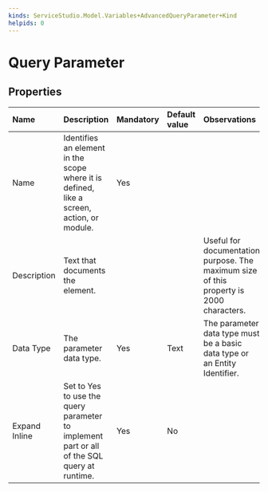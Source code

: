 ```yaml
---
kinds: ServiceStudio.Model.Variables+AdvancedQueryParameter+Kind
helpids: 0
---
```


# Query Parameter

## Properties

| Name | Description | Mandatory | Default value | Observations |
| :--- | :--- | :--- | :--- | :--- |
| Name | Identifies an element in the scope where it is defined, like a screen, action, or module. | Yes |  |  |
| Description | Text that documents the element. |  |  | Useful for documentation purpose. The maximum size of this property is 2000 characters. |
| Data Type | The parameter data type. | Yes | Text | The parameter data type must be a basic data type or an Entity Identifier. |
| Expand Inline | Set to Yes to use the query parameter to implement part or all of the SQL query at runtime. | Yes | No |  |

